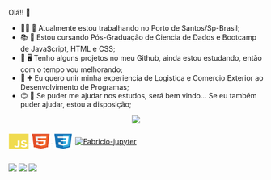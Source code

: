 Olá!! 🙂

- 🚂🚚 🚢 Atualmente estou trabalhando no Porto de Santos/Sp-Brasil;
- 📚 🏫 Estou cursando Pós-Graduação de Ciencia de Dados e Bootcamp de JavaScript, HTML e CSS;
- 🔖 🖥️ Tenho alguns projetos no meu Github, ainda estou estudando, então com o tempo vou melhorando;
- 🤝 ➕ Eu quero unir minha experiencia de Logistica e Comercio Exterior ao Desenvolvimento de Programas;
- 😊 🙌 Se puder me ajudar nos estudos, será bem vindo... Se eu também puder ajudar, estou a disposição;

<div align="center">
  <a href="https://github.com/Fabricionettto">
   <img height=" 170em " src="https://github-readme-stats.vercel.app/api/top-langs/?username=Fabricionettto&layout=compact&langs_count=7&theme=dracula"/>
</div>

  <div style="display: inline_block"><br>
  <img align="center" alt="Fabricio-Js" height="30" width="40" src="https://raw.githubusercontent.com/devicons/devicon/master/icons/javascript/javascript-plain.svg">
  <img align="center" alt="Fabricio-HTML" height="30" width="40" src="https://raw.githubusercontent.com/devicons/devicon/master/icons/html5/html5-original.svg">
  <img align="center" alt="Fabricio-CSS" height="30" width="40" src="https://raw.githubusercontent.com/devicons/devicon/master/icons/css3/css3-original.svg">
  <img align="center" alt="Fabricio-jupyter" height="30" width="40" src="https://cdn.jsdelivr.net/gh/devicons/devicon/icons/adonisjs/adonisjs-original.svg">
</div>
  
 ##
  
  <div> 
  
  <a href="https://www.instagram.com/fabricionettto09/"><img src="https://img.shields.io/badge/-Instagram-%23E4405F?style=for-the-badge&logo=instagram&logoColor=white" target="_blank"></a> 
  <a href = "mailto:fabricionettto@gmail.com"><img src="https://img.shields.io/badge/-Gmail-%23333?style=for-the-badge&logo=gmail&logoColor=white" target="_blank"></a>
    <a href="linkedin.com/in/fabricio-neto-pcd-aba05b27" target="_blank"><img src="https://img.shields.io/badge/-LinkedIn-%230077B5?style=for-the-badge&logo=linkedin&logoColor=white" target="_blank"></a>


 
</div>
